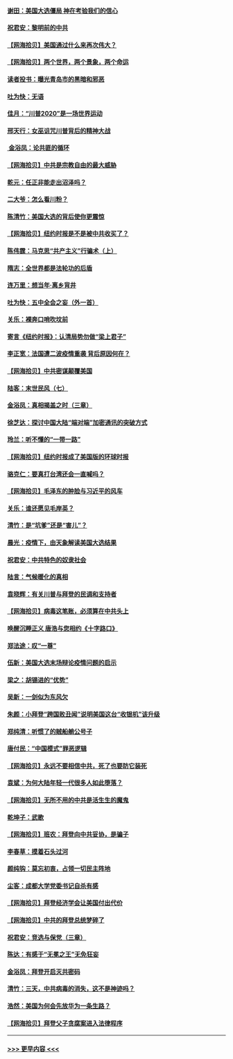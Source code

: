 #### [谢田：美国大选僵局 神在考验我们的信心](../pages/nsc993/n12527932.md?t=11061102) 
#### [祝君安：黎明前的中共](../pages/nsc993/n12524071.md?t=11061102) 
#### [【网海拾贝】美国通过什么来再次伟大？](../pages/nsc993/n12523844.md?t=11061102) 
#### [【网海拾贝】两个世界，两个景象，两个命运](../pages/nsc993/n12521419.md?t=11061102) 
#### [读者投书：曝光青岛市的黑暗和邪恶](../pages/nsc993/n12520988.md?t=11061102) 
#### [吐为快：无语](../pages/nsc993/n12518588.md?t=11061102) 
#### [佳月：“川普2020”是一场世界运动](../pages/nsc993/n12518581.md?t=11061102) 
#### [邢天行：女巫诅咒川普背后的精神大战](../pages/nsc993/n12517257.md?t=11061102) 
#### [ 金浴凤：论共匪的循环](../pages/nsc993/n12517133.md?t=11061102) 
#### [【网海拾贝】中共是宗教自由的最大威胁](../pages/nsc993/n12516879.md?t=11061102) 
#### [乾元：任正非能走出沼泽吗？](../pages/nsc993/n12515831.md?t=11061102) 
#### [二大爷：怎么看川粉？](../pages/nsc993/n12515820.md?t=11061102) 
#### [陈清竹：美国大选的背后使你更震惊](../pages/nsc993/n12515589.md?t=11061102) 
#### [【网海拾贝】纽约时报是不是被中共收买了？](../pages/nsc993/n12515122.md?t=11061102) 
#### [陈伟霆：马克思“共产主义”行骗术（上）](../pages/nsc993/n12510217.md?t=11061102) 
#### [隋志：全世界都是法轮功的后盾](../pages/nsc993/n12510636.md?t=11061102) 
#### [连万里：想当年‧离乡背井](../pages/nsc993/n12510623.md?t=11061102) 
#### [吐为快：五中全会之妄（外一首）](../pages/nsc993/n12510470.md?t=11061102) 
#### [关乐：裸奔口哨吹坟前](../pages/nsc993/n12510403.md?t=11061102) 
#### [寄言《纽约时报》：认清局势勿做“梁上君子”](../pages/nsc993/n12510042.md?t=11061102) 
#### [李正宽：法国遭二波疫情重袭 背后原因何在？](../pages/nsc993/n12509971.md?t=11061102) 
#### [【网海拾贝】中共密谋颠覆美国](../pages/nsc993/n12509816.md?t=11061102) 
#### [陆客：末世民风（七）](../pages/nsc993/n12507822.md?t=11061102) 
#### [金浴凤：真相揭盖之时（三章）](../pages/nsc993/n12507804.md?t=11061102) 
#### [徐芝达：探讨中国大陆“端对端”加密通讯的突破方式](../pages/nsc993/n12507682.md?t=11061102) 
#### [玲兰：听不懂的“一带一路”](../pages/nsc993/n12507669.md?t=11061102) 
#### [【网海拾贝】纽约时报成了美国版的环球时报](../pages/nsc993/n12507053.md?t=11061102) 
#### [骆克仁：要真打台湾还会一直喊吗？](../pages/nsc993/n12506843.md?t=11061102) 
#### [【网海拾贝】毛泽东的肿脸与习近平的风车](../pages/nsc993/n12504537.md?t=11061102) 
#### [关乐：谁还愿见毛岸英？](../pages/nsc993/n12503866.md?t=11061102) 
#### [清竹：是“坑爹”还是“害儿”？](../pages/nsc993/n12503034.md?t=11061102) 
#### [晨光：疫情下，由天象解读美国大选结果](../pages/nsc993/n12502536.md?t=11061102) 
#### [祝君安：中共特色的奴隶社会](../pages/nsc993/n12501529.md?t=11061102) 
#### [陆言：气候暖化的真相](../pages/nsc993/n12501183.md?t=11061102) 
#### [袁晓辉：有关川普与拜登的民调和支持者](../pages/nsc993/n12500433.md?t=11061102) 
#### [【网海拾贝】病毒这笔账，必须算在中共头上](../pages/nsc993/n12500320.md?t=11061102) 
#### [唤醒沉睡正义 唐浩与您相约《十字路口》](../pages/nsc993/n12497980.md?t=11061102) 
#### [郑法途：叹“一尊”](../pages/nsc993/n12498837.md?t=11061102) 
#### [伍新：美国大选末场辩论疫情问题的启示](../pages/nsc993/n12498829.md?t=11061102) 
#### [梁之：胡锡进的“优势”](../pages/nsc993/n12498780.md?t=11061102) 
#### [吴新：一剑似为东风欠](../pages/nsc993/n12498772.md?t=11061102) 
#### [朱颜：小拜登“跨国败丑闻”说明美国这台“收银机”该升级](../pages/nsc993/n12498731.md?t=11061102) 
#### [郑纯清：听惯了的贼船艄公号子](../pages/nsc993/n12498721.md?t=11061102) 
#### [唐付民：“中国模式”罪恶逻辑](../pages/nsc993/n12498310.md?t=11061102) 
#### [【网海拾贝】永远不要相信中共，死了也要防它装死](../pages/nsc993/n12498162.md?t=11061102) 
#### [袁斌：为何大陆年轻一代很多人如此堕落？](../pages/nsc993/n12495696.md?t=11061102) 
#### [【网海拾贝】无所不用的中共是活生生的魔鬼](../pages/nsc993/n12495621.md?t=11061102) 
#### [乾坤子：武歌](../pages/nsc993/n12493391.md?t=11061102) 
#### [【网海拾贝】班农：拜登向中共妥协，是骗子](../pages/nsc993/n12492877.md?t=11061102) 
#### [李春草：摸着石头过河](../pages/nsc993/n12491121.md?t=11061102) 
#### [颜纯钩：莫忘初衷，占领一切民主阵地](../pages/nsc993/n12490965.md?t=11061102) 
#### [尘客：成都大学党委书记自杀有感](../pages/nsc993/n12490950.md?t=11061102) 
#### [【网海拾贝】拜登经济学会让美国付出代价](../pages/nsc993/n12489662.md?t=11061102) 
#### [【网海拾贝】中共的拜登总统梦碎了](../pages/nsc993/n12487896.md?t=11061102) 
#### [祝君安：竞选与保党（三章）](../pages/nsc993/n12487258.md?t=11061102) 
#### [陈达：有感于“无冕之王”无免狂妄](../pages/nsc993/n12485133.md?t=11061102) 
#### [金浴凤：拜登开启灭共密码](../pages/nsc993/n12485125.md?t=11061102) 
#### [清竹：三天，中共病毒的消失，这不是神迹吗？](../pages/nsc993/n12485027.md?t=11061102) 
#### [浩然：美国为何会先放华为一条生路？](../pages/nsc993/n12484997.md?t=11061102) 
#### [【网海拾贝】拜登父子贪腐案进入法律程序](../pages/nsc993/n12484957.md?t=11061102) 

----
#### [ >>> 更早内容 <<< ](../indexes/nsc993-earlier.md)
